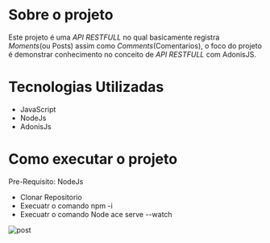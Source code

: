 # Sobre o projeto
  Este projeto é uma *API RESTFULL* no qual basicamente registra *Moments*(ou Posts) assim como *Comments*(Comentarios), o foco do projeto é demonstrar conhecimento no conceito de *API RESTFULL* com AdonisJS.

# Tecnologias Utilizadas
  * JavaScript
  * NodeJs
  * AdonisJs

# Como executar o projeto
  Pre-Requisito: NodeJs
  * Clonar Repositorio
  * Execuatr o comando npm -i
  * Execuatr o comando Node ace serve --watch



![post](https://user-images.githubusercontent.com/98711496/220013232-6f5c534b-a045-4a5a-9a05-9ba3fce78677.png)
